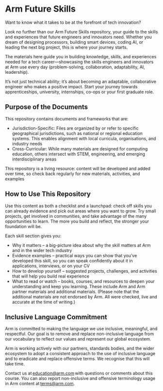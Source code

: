 # Arm Future Skills

Want to know what it takes to be at the forefront of tech innovation?
 
Look no further than our Arm Future Skills repository, your guide to the skills and experiences that future engineers and innovators need. Whether you dream of designing processors, building smart devices, coding AI, or leading the next big project, this is where your journey starts.
 
The materials here guide you in building knowledge, skills, and experiences needed for a tech career—showcasing the skills engineers and innovators at Arm use every day (problem-solving, collaboration, adaptability, AI, leadership).
 
It’s not just technical ability; it’s about becoming an adaptable, collaborative engineer who makes a positive impact.  Start your journey towards apprenticeships, university, internships, co-ops or your first graduate role. 

## Purpose of the Documents
This repository contains documents and frameworks that are:
* Jurisdiction-Specific: Files are organized by or refer to specific geographical jurisdictions, such as national or regional education systems. This enables alignment with local curricula, organisations, and industry needs
* Cross-Curricular: While many materials are designed for computing education, others intersect with STEM, engineering, and emerging interdisciplinary areas

This repository is a living resource: content will be developed and added over time, so check back regularly for new materials, activities, and examples

## How to Use This Repository
Use this content as both a checklist and a launchpad: check off skills you can already evidence and pick out areas where you want to grow. Try small projects, get involved in communities, and take advantage of the many opportunities to learn. The more you build and reflect, the stronger your foundation will be.

Each skill section gives you:
* Why it matters – a big-picture idea about why the skill matters at Arm and in the wider tech industry
* Evidence examples – practical ways you can show that you’ve developed this skill, so you can speak confidently about it in applications, interviews, or on your CV
* How to develop yourself – suggested projects, challenges, and activities that will help you build real experience
* What to read or watch – books, courses, and resources to deepen your understanding and keep you learning. These include Arm and Arm partner materials and additional materials. (Please note that the additional materials are not endorsed by Arm. All were checked, live and accurate at the time of writing.)

## Inclusive Language Commitment 
Arm is committed to making the language we use inclusive, meaningful, and respectful. Our goal is to remove and replace non-inclusive language from our vocabulary to reflect our values and represent our global ecosystem.

Arm is working actively with our partners, standards bodies, and the wider ecosystem to adopt a consistent approach to the use of inclusive language and to eradicate and replace offensive terms. We recognise that this will take time. 

Contact us at education@arm.com with questions or comments about this course. You can also report non-inclusive and offensive terminology usage in Arm content at terms@arm.com.
